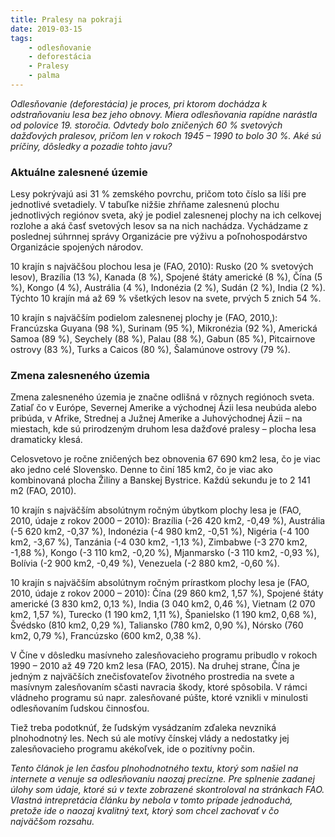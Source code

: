 ```yaml
---
title: Pralesy na pokraji
date: 2019-03-15
tags: 
    - odlesňovanie
    - deforestácia
    - Pralesy
    - palma
---
```


*Odlesňovanie (deforestácia) je proces, pri ktorom dochádza k odstraňovaniu lesa bez 
jeho obnovy. Miera odlesňovania rapídne narástla od polovice 19. storočia. Odvtedy bolo 
zničených 60 % svetových dažďových pralesov, pričom len v rokoch 1945 – 1990 to bolo 30 %.
 Aké sú príčiny, dôsledky a pozadie tohto javu?*
</p>

<h3> Aktuálne zalesnené územie</h3> 

Lesy pokrývajú asi 31 % zemského povrchu, pričom toto číslo sa líši pre jednotlivé svetadiely. 
V tabuľke nižšie zhŕňame zalesnenú plochu jednotlivých regiónov sveta, aký je podiel zalesnenej 
plochy na ich celkovej rozlohe a aká časť svetových lesov sa na nich nachádza. Vychádzame 
z poslednej súhrnnej správy Organizácie pre výživu a poľnohospodárstvo Organizácie spojených 
národov.</p>

10 krajín s najväčšou plochou lesa je (FAO, 2010): Rusko (20 % svetových lesov), 
Brazília (13 %), Kanada (8 %), Spojené štáty americké (8 %), Čína (5 %), Kongo (4 %), 
Austrália (4 %), Indonézia (2 %), Sudán (2 %), India (2 %). Týchto 10 krajín má až 69 % 
všetkých lesov na svete, prvých 5 znich 54 %.</p>

10 krajín s najväčším podielom zalesnenej plochy je (FAO, 2010,): Francúzska Guyana (98 %), 
Surinam (95 %), Mikronézia (92 %), Americká Samoa (89 %), Seychely (88 %), Palau (88 %), 
Gabun (85 %), Pitcairnove ostrovy (83 %), Turks a Caicos (80 %), Šalamúnove ostrovy (79 %).</p>

<h3>Zmena zalesneného územia</h3> 

Zmena zalesneného územia je značne odlišná v rôznych regiónoch sveta. Zatiaľ čo v Európe, 
Severnej Amerike a východnej Ázii lesa neubúda alebo pribúda, v Afrike, Strednej a Južnej 
Amerike a Juhovýchodnej Ázii – na miestach, kde sú prirodzeným druhom lesa dažďové 
pralesy – plocha lesa dramaticky klesá.</p>

Celosvetovo je ročne zničených bez obnovenia 67 690 km2 lesa, čo je viac ako jedno celé 
Slovensko. Denne to činí 185 km2, čo je viac ako kombinovaná plocha Žiliny a Banskej Bystrice.
Každú sekundu je to 2 141 m2 (FAO, 2010).</p>

10 krajín s najväčším absolútnym ročným úbytkom plochy lesa je (FAO, 2010, údaje z rokov 2000 
– 2010): Brazília (-26 420 km2, -0,49 %), Austrália (-5 620 km2, -0,37 %), Indonézia 
(-4 980 km2, -0,51 %), Nigéria (-4 100 km2, -3,67 %), Tanzánia (-4 030 km2, -1,13 %), 
Zimbabwe (-3 270 km2, -1,88 %), Kongo (-3 110 km2, -0,20 %), Mjanmarsko (-3 110 km2, -0,93 %), 
Bolívia (-2 900 km2, -0,49 %), Venezuela (-2 880 km2, -0,60 %).</p>

10 krajín s najväčším absolútnym ročným prírastkom plochy lesa je (FAO, 2010, údaje z rokov 
2000 – 2010): Čína (29 860 km2, 1,57 %), Spojené štáty americké (3 830 km2, 0,13 %), India 
(3 040 km2, 0,46 %), Vietnam (2 070 km2, 1,57 %), Turecko (1 190 km2, 1,11 %), Španielsko 
(1 190 km2, 0,68 %), Švédsko (810 km2, 0,29 %), Taliansko (780 km2, 0,90 %), Nórsko 
(760 km2, 0,79 %), Francúzsko (600 km2, 0,38 %).</p>

V Číne v dôsledku masívneho zalesňovacieho programu pribudlo v rokoch 1990 – 2010 až 
49 720 km2 lesa (FAO, 2015). Na druhej strane, Čína je jedným z najväčších znečisťovateľov 
životného prostredia na svete a masívnym zalesňovaním sčasti navracia škody, ktoré spôsobila.
V rámci vládneho programu sú napr. zalesňované púšte, ktoré vznikli v minulosti odlesňovaním 
ľudskou činnosťou.</p>

Tiež treba podotknúť, že ľudským vysádzaním zďaleka nevzniká plnohodnotný les. Nech sú ale 
motívy čínskej vlády a nedostatky jej zalesňovacieho programu akékoľvek, ide o pozitívny počin.</p>

</p>
</p>

 *Tento článok je len časťou plnohodnotného textu, ktorý som našiel na internete a venuje sa odlesňovaniu 
 naozaj precízne. Pre splnenie zadanej úlohy som údaje, ktoré sú v texte zobrazené skontroloval
 na stránkach FAO. Vlastná intrepretácia článku by nebola v tomto prípade jednoduchá, pretože ide
 o naozaj kvalitný text, ktorý som chcel zachovať v čo najväčšom rozsahu.*


